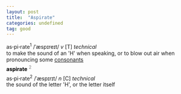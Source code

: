 ```yaml
---
layout: post
title:  "Aspirate"
categories: undefined
tag: good
---
```

<DIV style="MARGIN: 0px 0px 5px">as<B>·</B>pi<B>·</B>rate<SUP>1</SUP> /ˈæspɪreɪt/ <I>v</I> [T] <I>technical</I> <BR>to make the sound of an 'H' when speaking, or to blow out air when pronouncing some <A href="{{ site.baseurl }}/consonant"><U>consonants</U></A></DIV>
<DIV style="COLOR: #808080; MARGIN: 0px 0px 5px; LINE-HEIGHT: normal"><SPAN style="FONT-SIZE: 10.5pt; COLOR: #000000; LINE-HEIGHT: normal"><B>aspirate</B></SPAN> <SUP style="FONT-SIZE: 83%; LINE-HEIGHT: normal">2</SUP> </DIV>
<DIV style="MARGIN: 0px 0px 5px">as<B>·</B>pi<B>·</B>rate<SUP>2</SUP> /ˈæspɪrɪt/ <I>n</I> [C] <I>technical</I> <BR>the sound of the letter 'H', or the letter itself</DIV>
